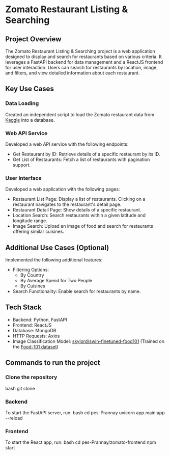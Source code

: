 # Zomato Restaurant Listing & Searching

## Project Overview

The Zomato Restaurant Listing & Searching project is a web application designed to display and search for restaurants based on various criteria. It leverages a FastAPI backend for data management and a ReactJS frontend for user interaction. Users can search for restaurants by location, image, and filters, and view detailed information about each restaurant.

## Key Use Cases

### Data Loading
Created an independent script to load the Zomato restaurant data from [Kaggle](https://www.kaggle.com/datasets/shrutimehta/zomato-restaurants-data) into a database.

### Web API Service
Developed a web API service with the following endpoints:
- Get Restaurant by ID: Retrieve details of a specific restaurant by its ID.
- Get List of Restaurants: Fetch a list of restaurants with pagination support.

### User Interface
Developed a web application with the following pages:
- Restaurant List Page: Display a list of restaurants. Clicking on a restaurant navigates to the restaurant's detail page.
- Restaurant Detail Page: Show details of a specific restaurant.
- Location Search: Search restaurants within a given latitude and longitude range.
- Image Search: Upload an image of food and search for restaurants offering similar cuisines.

## Additional Use Cases (Optional)
Implemented the following additional features:
- Filtering Options:
  - By Country
  - By Average Spend for Two People
  - By Cuisines
- Search Functionality: Enable search for restaurants by name.

## Tech Stack
- Backend: Python, FastAPI
- Frontend: ReactJS
- Database: MongoDB
- HTTP Requests: Axios
- Image Classification Model: [skylord/swin-finetuned-food101](https://huggingface.co/skylord/swin-finetuned-food101) (Trained on the [Food-101 dataset](https://huggingface.co/datasets/ethz/food101))

## Commands to run the project
### Clone the repository
bash
git clone 

### Backend
To start the FastAPI server, run:
bash
cd pes-Prannay
uvicorn app.main:app --reload

### Frontend
To start the React app, run:
bash
cd pes-Prannay/zomato-frontend
npm start
